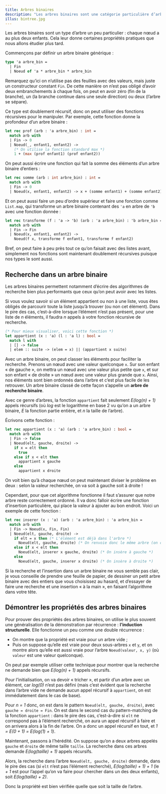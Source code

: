 ```yaml
---
title: Arbres binaires
description: "Les arbres binaires sont une catégorie particulière d’arbre qui permettent l’implémentation de certains algorithmes particuliers."
illus: bintree.jpg
---
```


Les arbres binaires sont un type d’arbre un peu particulier : chaque nœud a au plus deux enfants.
Cela leur donne certaines propriétés pratiques que nous allons étudier plus tard.

Commençons par définir un arbre binaire générique :

```ocaml
type 'a arbre_bin =
  | Fin
  | Noeud of 'a * arbre_bin * arbre_bin
```

Remarquez qu’ici on n’utilise pas des feuilles avec des valeurs, mais juste un
constructeur constant `Fin`. De cette manière on n’est pas obligé d’avoir deux
embranchements à chaque fois, on peut en avoir zéro (fin de la branche), un (la branche continue dans une seule direction)
ou deux (l’arbre se sépare).

Ce type est doublement récursif, donc on peut utiliser des fonctions récursives pour le
manipuler. Par exemple, cette fonction donne la profondeur d’un arbre binaire :

```ocaml
let rec prof (arb : 'a arbre_bin) : int =
  match arb with
  | Fin -> 0
  | Noeud(_, enfant1, enfant2) ->
    (* On utilise la fonction standard max *)
    1 + (max (prof enfant1) (prof enfant2))
```

On peut aussi écrire une fonction qui fait la somme des éléments d’un arbre binaire d’entiers :

```ocaml
let rec somme (arb : int arbre_bin) : int =
  match arb with
  | Fin -> 0
  | Noeud(x, enfant1, enfant2) -> x + (somme enfant1) + (somme enfant2)
```

Et on peut aussi faire un peu d’ordre supérieur et faire une fonction comme `List.map`,
qui transforme un arbre binaire contenant des `'a` en arbre de `'b` avec une fonction donnée :

```ocaml
let rec transforme (f : 'a -> 'b) (arb : 'a arbre_bin) : 'b arbre_bin =
  match arb with
  | Fin -> Fin
  | Noeud(x, enfant1, enfant2) ->
    Noeud(f x, transforme f enfant1, transforme f enfant2)
```

Bref, on peut faire à peu près tout ce qu’on faisait avec des listes avant,
simplement nos fonctions sont maintenant doublement récursives puisque nos types
le sont aussi.

## Recherche dans un arbre binaire

Les arbres binaires permettent notamment d’écrire des algorithmes de recherche bien plus performants
que ceux qu’on peut avoir avec les listes.

Si vous voulez savoir si un élément appartient ou non à une liste, vous êtes obligés de parcourir
toute la liste jusqu’à trouver (ou non cet élément). Dans le pire des cas, c’est-à-dire lorsque l’élément n’est
pas présent, pour une liste de *n* éléments, il faudra *n* appels à votre fonction récursive de recherche.

```ocaml
(* Pour mieux visualiser, voici cette fonction *)
let appartient (x : 'a) (l : 'a l) : bool =
  match l with
  | [] -> false
  | elem :: suite -> (elem = x) || (appartient x suite)
```

Avec un arbre binaire, on peut classer les éléments pour faciliter la recherche.
Prenons un nœud avec une valeur quelconque `x`. Sur son enfant « de gauche », on mettra
un nœud avec une valeur plus petite que `x`, et sur son enfant « de droite » un nœud
avec une valeur plus grande que `x`. Ainsi, nos éléments sont bien ordonnés dans
l’arbre et c’est plus facile de les retrouver. Un arbre binaire classé de cette façon
s’appelle un **arbre de recherche binaire**.

Avec ce genre d’arbres, la fonction `appartient` fait seulement *E(log(n) + 1)* appels récursifs
(où *log* est le logarithme en base 2 vu qu’on a un arbre binaire, *E* la fonction partie entière,
et *n* la taille de l’arbre).

Écrivons cette fonction :

```ocaml
let rec appartient (x : 'a) (arb : 'a arbre_bin) : bool =
  match arb with
  | Fin -> false
  | Noeud(elt, gauche, droite) ->
    if x = elt then
      true
    else if x < elt then
      appartient x gauche
    else
      appartient x droite
```

On voit bien qu’à chaque nœud on peut maintenant diviser le problème en deux : selon
la valeur recherchée, on va soit à gauche soit à droite !

Cependant, pour que cet algorithme fonctionne il faut s’assurer que notre arbre reste
correctement ordonné. Il va donc falloir écrire une fonction d’insertion particulière,
qui place la valeur à ajouter au bon endroit. Voici un exemple de cette fonction :

```ocaml
let rec inserer (x : 'a) (arb : 'a arbre_bin) : 'a arbre_bin =
  match arb with
  | Fin -> Noeud(x, Fin, Fin)
  | Noeud(elt, gauche, droite) ->
    if elt = x then (* L'élément est déjà dans l'arbre *)
      Noeud(elt, gauche, droite) (* On renvoie donc le même arbre (on considère donc que les éléments sont uniques) *)
    else if x < elt then
      Noeud(elt, inserer x gauche, droite) (* On insère à gauche *)
    else
      Noeud(elt, gauche, inserer x droite) (* On insère à droite *)
```

Si la recherche et l’insertion dans un arbre binaire ne vous semble pas clair, je vous conseille
de prendre une feuille de papier, de dessiner un petit arbre binaire avec des entiers que vous choisissez
au hasard, et d’essayer de faire une recherche et une insertion « à la main », en faisant l’algorithme dans
votre tête.

## Démontrer les propriétés des arbres binaires

Pour prouver des propriétés des arbres binaires, on utilise le plus souvent
une généralisation de la démonstration par récurrence : **l’induction structurelle**.
Elle fonctionne un peu comme une double récurrence :

- On montre que la propriété est vraie pour un arbre vide ;
- Puis on suppose qu’elle est vraie pour deux sous-arbres `x` et `y`,
  et on montre alors qu’elle est aussi vraie pour l’arbre `Noeud(valeur, x, y)`
  (où `valeur` est une valeur quelconque).

On peut par exemple utiliser cette technique pour montrer que la recherche ne demande bien que
*E(log(n) + 1)* appels récursifs.

Pour l’initialisation, on va devoir « tricher », et partir d’un arbre avec un élément,
car *log(0)* n’est pas défini (mais c’est évident que la recherche dans l’arbre vide ne demande aucun
appel récursif à `appartient`, on est immédiatement dans le cas de base).

Pour *n = 1* donc, on est dans le pattern `Noeud(elt, gauche, droite)`, avec `gauche = droite = Fin`.
On est dans le second cas du pattern-matching de la fonction `appartient` : dans le pire des cas, c’est-à-dire
si `elt` ne correspond pas à l’élément recherché, on aura un appel récursif à faire et on arrivera alors
à la fin de l’arbre. On a donc un appel récursif en tout, et *1 = E(0 + 1) = E(log(1) + 1)*.

Maintenant, passons à l’hérédité. On suppose qu’on a deux arbres appelés `gauche` et `droite` de même taille
`taille`. La recherche dans ces arbres demande *E(log(taille) + 1)* appels récursifs.

Alors, la recherche dans l’arbre `Noeud(elt, gauche, droite)` demande, dans le pire des cas (si `elt` n’est pas l’élément
recherché), *E(log(taille) + 1) + 1* (le *+ 1* est pour l’appel qu’on va faire pour chercher dans un des deux enfants),
soit *E(log(taille) + 2)*.

Donc la propriété est bien vérifiée quelle que soit la taille de l’arbre.
